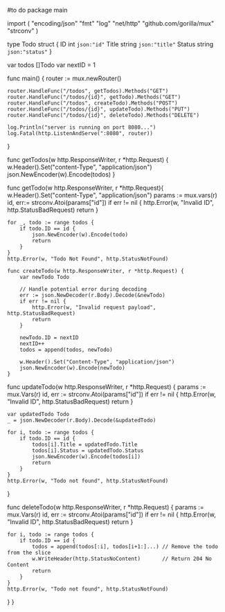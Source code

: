 #to do
package main

import (
    "encoding/json"
    "fmt"
    "log"
    "net/http"
    "github.com/gorilla/mux"
    "strconv"
)


type Todo struct {
    ID     int    `json:"id"`
    Title  string `json:"title"`
    Status string `json:"status"`
}

var todos []Todo
var nextID = 1

func main() {
	router := mux.newRouter()

	router.HandleFunc("/todos", getTodos).Methods("GET")
	router.HandleFunc("/todos/{id}", getTodo).Methods("GET")
	router.HandleFunc("/todos", createTodo).Methods("POST")
	router.HandleFunc("/todos/{id}", updateTodo).Methods("PUT")
	router.HandleFunc("/todos/{id}", deleteTodo).Methods("DELETE")

	log.Println("server is running on port 8080...")
	log.Fatal(http.ListenAndServe(":8080", router))

}

func getTodos(w http.ResponseWriter, r *http.Request) {
	w.Header().Set("content-Type", "application/json")
	json.NewEncoder(w).Encode(todos)
}


func getTodo(w http.ResponseWriter, r *http.Request){
	w.Header().Set("content-Type", "application/json")
	params := mux.vars(r)
	id, err:= strconv.Atoi(params["id"])
	if err != nil {
		http.Error(w, "Invalid ID", http.StatusBadRequest)
		return
	}

	for _, todo := range todos {
		if todo.ID == id {
			json.NewEncoder(w).Encode(todo)
			return
		}
	}
	http.Error(w, "Todo Not Found", http.StatusNotFound)

	func createTodo(w http.ResponseWriter, r *http.Request) {
		var newTodo Todo
	
		// Handle potential error during decoding
		err := json.NewDecoder(r.Body).Decode(&newTodo)
		if err != nil {
			http.Error(w, "Invalid request payload", http.StatusBadRequest)
			return
		}
	
		newTodo.ID = nextID
		nextID++
		todos = append(todos, newTodo)
	
		w.Header().Set("Content-Type", "application/json")
		json.NewEncoder(w).Encode(newTodo)
	}
	

func updateTodo(w http.ResponseWriter, r *http.Request) {
    params := mux.Vars(r)
    id, err := strconv.Atoi(params["id"])
    if err != nil {
        http.Error(w, "Invalid ID", http.StatusBadRequest)
        return
    }

	var updatedTodo Todo
    _ = json.NewDecoder(r.Body).Decode(&updatedTodo)

	for i, todo := range todos {
        if todo.ID == id {
            todos[i].Title = updatedTodo.Title
            todos[i].Status = updatedTodo.Status
            json.NewEncoder(w).Encode(todos[i])
            return
        }
    }
    http.Error(w, "Todo not found", http.StatusNotFound)
}


func deleteTodo(w http.ResponseWriter, r *http.Request) {
    params := mux.Vars(r)
    id, err := strconv.Atoi(params["id"])
    if err != nil {
        http.Error(w, "Invalid ID", http.StatusBadRequest)
        return
    }


	for i, todo := range todos {
        if todo.ID == id {
            todos = append(todos[:i], todos[i+1:]...) // Remove the todo from the slice
            w.WriteHeader(http.StatusNoContent)       // Return 204 No Content
            return
        }
    }
    http.Error(w, "Todo not found", http.StatusNotFound)
}
}








